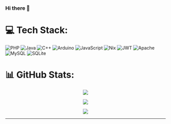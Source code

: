 ### Hi there 👋


# 💻 Tech Stack:
![PHP](https://img.shields.io/badge/php-%23777BB4.svg?style=for-the-badge&logo=php&logoColor=white) ![Java](https://img.shields.io/badge/java-%23ED8B00.svg?style=for-the-badge&logo=openjdk&logoColor=white) ![C++](https://img.shields.io/badge/c++-%2300599C.svg?style=for-the-badge&logo=c%2B%2B&logoColor=white) ![Arduino](https://img.shields.io/badge/-Arduino-00979D?style=for-the-badge&logo=Arduino&logoColor=white) ![JavaScript](https://img.shields.io/badge/javascript-%23323330.svg?style=for-the-badge&logo=javascript&logoColor=%23F7DF1E) ![Nix](https://img.shields.io/badge/NIX-5277C3.svg?style=for-the-badge&logo=NixOS&logoColor=white) ![JWT](https://img.shields.io/badge/JWT-black?style=for-the-badge&logo=JSON%20web%20tokens) ![Apache](https://img.shields.io/badge/apache-%23D42029.svg?style=for-the-badge&logo=apache&logoColor=white) ![MySQL](https://img.shields.io/badge/mysql-4479A1.svg?style=for-the-badge&logo=mysql&logoColor=white) ![SQLite](https://img.shields.io/badge/sqlite-%2307405e.svg?style=for-the-badge&logo=sqlite&logoColor=white)
# 📊 GitHub Stats:
<!-- original stats
![](https://github-readme-stats.vercel.app/api?username=Wlczak&theme=ayu-mirage&hide_border=false&include_all_commits=false&count_private=true)<br/>
![](https://github-readme-streak-stats.herokuapp.com/?user=Wlczak&theme=ayu-mirage&hide_border=false)<br/>
![](https://github-readme-stats.vercel.app/api/top-langs/?username=Wlczak&theme=ayu-mirage&hide_border=false&include_all_commits=false&count_private=true&layout=compact&count_private=false&size_weight=0.5&count_weight=0.5)
-->

<p align="center">
  <a href="https://github.com/anuraghazra/github-readme-stats"><img src="https://github-readme-stats-wlczaks-projects.vercel.app/api?username=Wlczak&theme=ayu-mirage&hide_border=false&include_all_commits=false&count_private=true"></a> 
</p> 
<p align="center">
  <a href="https://github.com/DenverCoder1/github-readme-streak-stats"><img src="https://github-readme-streak-stats-vlastas.vercel.app/?user=Wlczak&theme=ayu-mirage&hide_border=false"></a> 
</p>
<p align="center">
  <a href="https://github.com/anuraghazra/github-readme-stats"><img src="https://github-readme-stats-wlczaks-projects.vercel.app/api/top-langs/?username=Wlczak&theme=ayu-mirage&hide_border=false&include_all_commits=false&count_private=true&layout=compact&count_private=false&size_weight=0.5&count_weight=0.5"></a> 
</p>

---


<!-- Proudly created with GPRM ( https://gprm.itsvg.in ) -->
